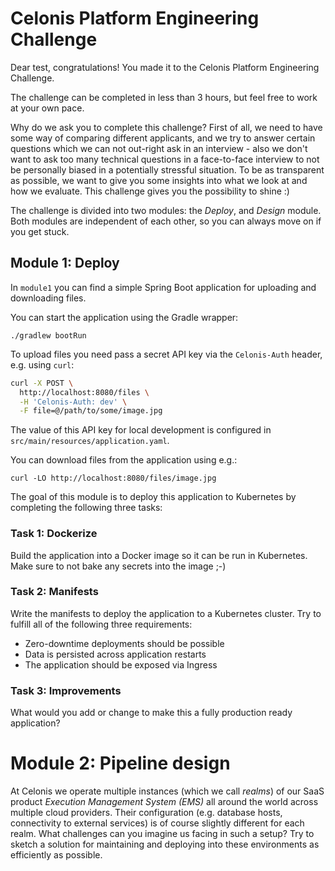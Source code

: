 # Celonis Platform Engineering Challenge

Dear test,
congratulations! You made it to the Celonis Platform Engineering Challenge.

The challenge can be completed in less than 3 hours, but feel free to work at your own pace.

Why do we ask you to complete this challenge? First of all, we need to have some way of comparing different applicants, and we try to answer certain questions which we can not out-right ask in an interview - also we don't want to ask too many technical questions in a face-to-face interview to not be personally biased in a potentially stressful situation. To be as transparent as possible, we want to give you some insights into what we look at and how we evaluate. This challenge gives you the possibility to shine :)

The challenge is divided into two modules: the _Deploy_, and _Design_ module. Both modules are independent of each other, so you can always move on if you get stuck.

## Module 1: Deploy
In `module1` you can find a simple Spring Boot application for uploading and downloading files.

You can start the application using the Gradle wrapper:

```
./gradlew bootRun
```

To upload files you need pass a secret API key via the `Celonis-Auth` header, e.g. using `curl`:

```bash
curl -X POST \
  http://localhost:8080/files \
  -H 'Celonis-Auth: dev' \
  -F file=@/path/to/some/image.jpg
```

The value of this API key for local development is configured in `src/main/resources/application.yaml`.

You can download files from the application using e.g.:
```
curl -LO http://localhost:8080/files/image.jpg
```

The goal of this module is to deploy this application to Kubernetes by completing the following three tasks:

### Task 1: Dockerize
Build the application into a Docker image so it can be run in Kubernetes. Make sure to not bake any secrets into the image ;-)

### Task 2: Manifests
Write the manifests to deploy the application to a Kubernetes cluster. Try to fulfill all of the following three requirements:

* Zero-downtime deployments should be possible
* Data is persisted across application restarts
* The application should be exposed via Ingress

### Task 3: Improvements
What would you add or change to make this a fully production ready application?

# Module 2: Pipeline design
At Celonis we operate multiple instances (which we call _realms_) of our SaaS product _Execution Management System (EMS)_ all around the world across multiple cloud providers. Their configuration (e.g. database hosts, connectivity to external services) is of course slightly different for each realm. What challenges can you imagine us facing in such a setup? Try to sketch a solution for maintaining and deploying into these environments as efficiently as possible.
